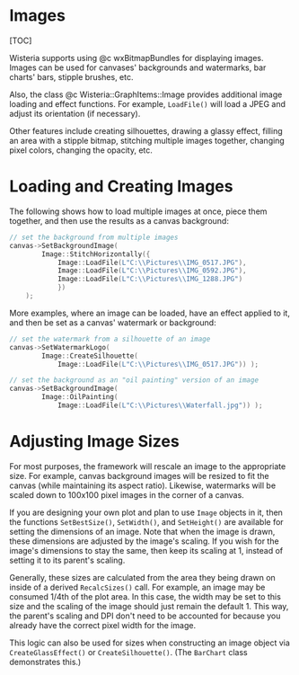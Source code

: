 Images
=============================
[TOC]

Wisteria supports using @c wxBitmapBundles for displaying images. Images can be used for
canvases' backgrounds and watermarks, bar charts' bars, stipple brushes, etc.

Also, the class @c Wisteria::GraphItems::Image provides additional image loading and effect functions.
For example, `LoadFile()` will load a JPEG and adjust its orientation (if necessary).

Other features include creating silhouettes, drawing a glassy effect,
filling an area with a stipple bitmap, stitching multiple images together,
changing pixel colors, changing the opacity, etc.

Loading and Creating Images
=============================

The following shows how to load
multiple images at once, piece them together, and then use the results as a canvas background:

```cpp
// set the background from multiple images
canvas->SetBackgroundImage(
        Image::StitchHorizontally({
            Image::LoadFile(L"C:\\Pictures\\IMG_0517.JPG"),
            Image::LoadFile(L"C:\\Pictures\\IMG_0592.JPG"),
            Image::LoadFile(L"C:\\Pictures\\IMG_1288.JPG")
            })
    );
```

More examples, where an image can be loaded, have an effect applied to it, and then
be set as a canvas' watermark or background:

```cpp
// set the watermark from a silhouette of an image
canvas->SetWatermarkLogo(
        Image::CreateSilhouette(
            Image::LoadFile(L"C:\\Pictures\\IMG_0517.JPG")) );
```

```cpp
// set the background as an "oil painting" version of an image
canvas->SetBackgroundImage(
        Image::OilPainting(
            Image::LoadFile(L"C:\\Pictures\\Waterfall.jpg")) );
```

Adjusting Image Sizes
=============================

For most purposes, the framework will rescale an image to the appropriate size. For example,
canvas background images will be resized to fit the canvas (while maintaining its aspect ratio).
Likewise, watermarks will be scaled down to 100x100 pixel images in the corner of a canvas.

If you are designing your own plot and plan to use `Image` objects in it, then the functions `SetBestSize()`,
`SetWidth()`, and `SetHeight()` are available for setting the dimensions of an image. Note that when the
image is drawn, these dimensions are adjusted by the image's scaling. If you wish for the image's
dimensions to stay the same, then keep its scaling at 1, instead of setting it to its parent's scaling.

Generally, these sizes are calculated from the area they being drawn on inside of a derived
`RecalcSizes()` call. For example, an image may be consumed 1/4th of the plot area. In this case, the width
may be set to this size and the scaling of the image should just remain the default 1. This way, the parent's
scaling and DPI don't need to be accounted for because you already have the correct pixel width for the image.

This logic can also be used for sizes when constructing an image object via `CreateGlassEffect()` or `CreateSilhouette()`.
(The `BarChart` class demonstrates this.)